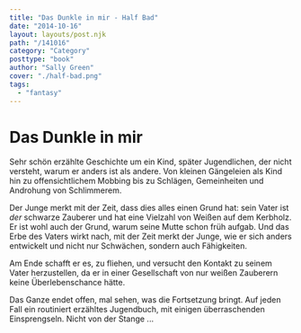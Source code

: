 ```yaml
---
title: "Das Dunkle in mir - Half Bad"
date: "2014-10-16"
layout: layouts/post.njk
path: "/141016"
category: "Category"
posttype: "book"
author: "Sally Green"
cover: "./half-bad.png"
tags:
  - "fantasy"
---
```


# Das Dunkle in mir

Sehr schön erzählte Geschichte um ein Kind, später Jugendlichen, der nicht versteht, warum er anders ist als andere. Von kleinen Gängeleien als Kind hin zu offensichtlichem Mobbing bis zu Schlägen, Gemeinheiten und Androhung von Schlimmerem.

Der Junge merkt mit der Zeit, dass dies alles einen Grund hat: sein Vater ist *der* schwarze Zauberer und hat eine Vielzahl von Weißen auf dem Kerbholz. Er ist wohl auch der Grund, warum seine Mutte schon früh aufgab. Und das Erbe des Vaters wirkt nach, mit der Zeit merkt der Junge, wie er sich anders entwickelt und nicht nur Schwächen, sondern auch Fähigkeiten.

Am Ende schafft er es, zu fliehen, und versucht den Kontakt zu seinem Vater herzustellen, da er in einer Gesellschaft von nur weißen Zauberern keine Überlebenschance hätte.

Das Ganze endet offen, mal sehen, was die Fortsetzung bringt. Auf jeden Fall ein routiniert erzähltes Jugendbuch, mit einigen überraschenden Einsprengseln. Nicht von der Stange ...
